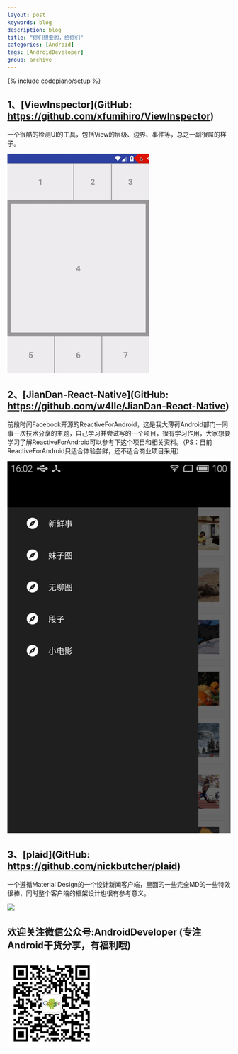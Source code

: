 ```yaml
---
layout: post
keywords: blog
description: blog
title: "你们想要的，给你们"
categories: [Android]
tags: [AndroidDeveloper]
group: archive
---
```

{% include codepiano/setup %}

## 1、[ViewInspector](GitHub: https://github.com/xfumihiro/ViewInspector)

一个很酷的检测UI的工具，包括View的层级、边界、事件等，总之一副很屌的样子。

<img src="/image/viewinspector.gif" />


## 2、[JianDan-React-Native](GitHub: https://github.com/w4lle/JianDan-React-Native)

前段时间Facebook开源的ReactiveForAndroid，这是我大薄荷Android部门一同事一次技术分享的主题，自己学习并尝试写的一个项目，很有学习作用，大家想要学习了解ReactiveForAndroid可以参考下这个项目和相关资料。（PS：目前ReactiveForAndroid只适合体验尝鲜，还不适合商业项目采用）

<img src="/image/jiandan.png" />


## 3、[plaid](GitHub: https://github.com/nickbutcher/plaid)

一个遵循Material Design的一个设计新闻客户端，里面的一些完全MD的一些特效很棒，同时整个客户端的框架设计也很有参考意义。

<img src="/image/plaid_demo.gif" />

## 欢迎关注微信公众号:AndroidDeveloper (专注Android干货分享，有福利哦)

<img src="/image/weixinpublic.jpg" />
